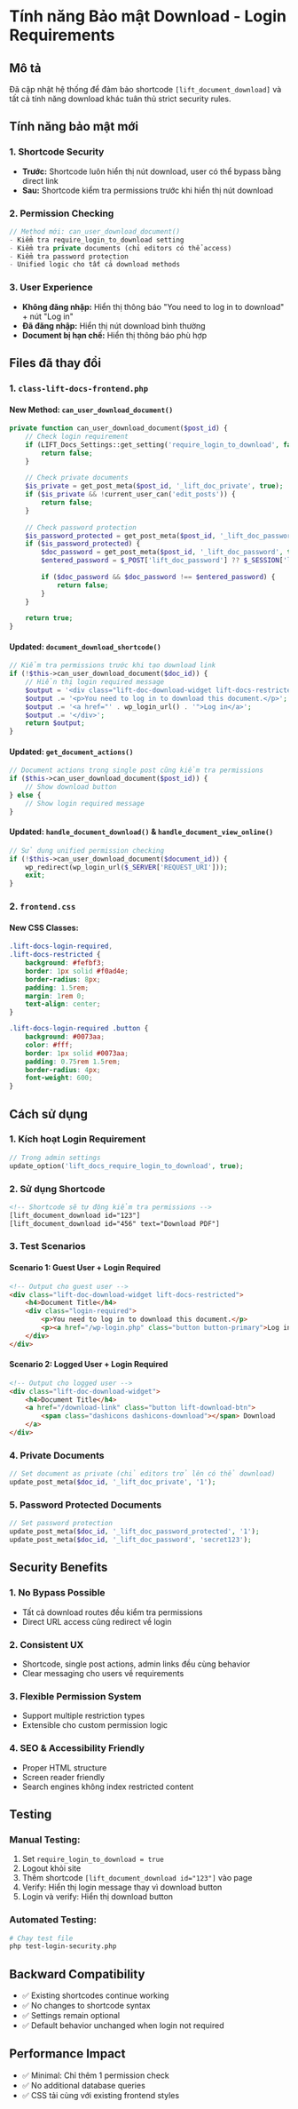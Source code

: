 # Tính năng Bảo mật Download - Login Requirements

## Mô tả
Đã cập nhật hệ thống để đảm bảo shortcode `[lift_document_download]` và tất cả tính năng download khác tuân thủ strict security rules.

## Tính năng bảo mật mới

### 1. Shortcode Security
- **Trước:** Shortcode luôn hiển thị nút download, user có thể bypass bằng direct link
- **Sau:** Shortcode kiểm tra permissions trước khi hiển thị nút download

### 2. Permission Checking
```php
// Method mới: can_user_download_document()
- Kiểm tra require_login_to_download setting
- Kiểm tra private documents (chỉ editors có thể access)
- Kiểm tra password protection
- Unified logic cho tất cả download methods
```

### 3. User Experience
- **Không đăng nhập:** Hiển thị thông báo "You need to log in to download" + nút "Log in"
- **Đã đăng nhập:** Hiển thị nút download bình thường
- **Document bị hạn chế:** Hiển thị thông báo phù hợp

## Files đã thay đổi

### 1. `class-lift-docs-frontend.php`

#### New Method: `can_user_download_document()`
```php
private function can_user_download_document($post_id) {
    // Check login requirement
    if (LIFT_Docs_Settings::get_setting('require_login_to_download', false) && !is_user_logged_in()) {
        return false;
    }
    
    // Check private documents
    $is_private = get_post_meta($post_id, '_lift_doc_private', true);
    if ($is_private && !current_user_can('edit_posts')) {
        return false;
    }
    
    // Check password protection
    $is_password_protected = get_post_meta($post_id, '_lift_doc_password_protected', true);
    if ($is_password_protected) {
        $doc_password = get_post_meta($post_id, '_lift_doc_password', true);
        $entered_password = $_POST['lift_doc_password'] ?? $_SESSION['lift_doc_' . $post_id] ?? '';
        
        if ($doc_password && $doc_password !== $entered_password) {
            return false;
        }
    }
    
    return true;
}
```

#### Updated: `document_download_shortcode()`
```php
// Kiểm tra permissions trước khi tạo download link
if (!$this->can_user_download_document($doc_id)) {
    // Hiển thị login required message
    $output = '<div class="lift-doc-download-widget lift-docs-restricted">';
    $output .= '<p>You need to log in to download this document.</p>';
    $output .= '<a href="' . wp_login_url() . '">Log in</a>';
    $output .= '</div>';
    return $output;
}
```

#### Updated: `get_document_actions()`
```php
// Document actions trong single post cũng kiểm tra permissions
if ($this->can_user_download_document($post_id)) {
    // Show download button
} else {
    // Show login required message
}
```

#### Updated: `handle_document_download()` & `handle_document_view_online()`
```php
// Sử dụng unified permission checking
if (!$this->can_user_download_document($document_id)) {
    wp_redirect(wp_login_url($_SERVER['REQUEST_URI']));
    exit;
}
```

### 2. `frontend.css`

#### New CSS Classes:
```css
.lift-docs-login-required,
.lift-docs-restricted {
    background: #fefbf3;
    border: 1px solid #f0ad4e;
    border-radius: 8px;
    padding: 1.5rem;
    margin: 1rem 0;
    text-align: center;
}

.lift-docs-login-required .button {
    background: #0073aa;
    color: #fff;
    border: 1px solid #0073aa;
    padding: 0.75rem 1.5rem;
    border-radius: 4px;
    font-weight: 600;
}
```

## Cách sử dụng

### 1. Kích hoạt Login Requirement
```php
// Trong admin settings
update_option('lift_docs_require_login_to_download', true);
```

### 2. Sử dụng Shortcode
```html
<!-- Shortcode sẽ tự động kiểm tra permissions -->
[lift_document_download id="123"]
[lift_document_download id="456" text="Download PDF"]
```

### 3. Test Scenarios

#### Scenario 1: Guest User + Login Required
```html
<!-- Output cho guest user -->
<div class="lift-doc-download-widget lift-docs-restricted">
    <h4>Document Title</h4>
    <div class="login-required">
        <p>You need to log in to download this document.</p>
        <p><a href="/wp-login.php" class="button button-primary">Log in</a></p>
    </div>
</div>
```

#### Scenario 2: Logged User + Login Required
```html
<!-- Output cho logged user -->
<div class="lift-doc-download-widget">
    <h4>Document Title</h4>
    <a href="/download-link" class="button lift-download-btn">
        <span class="dashicons dashicons-download"></span> Download
    </a>
</div>
```

### 4. Private Documents
```php
// Set document as private (chỉ editors trở lên có thể download)
update_post_meta($doc_id, '_lift_doc_private', '1');
```

### 5. Password Protected Documents
```php
// Set password protection
update_post_meta($doc_id, '_lift_doc_password_protected', '1');
update_post_meta($doc_id, '_lift_doc_password', 'secret123');
```

## Security Benefits

### 1. **No Bypass Possible**
- Tất cả download routes đều kiểm tra permissions
- Direct URL access cũng redirect về login

### 2. **Consistent UX**
- Shortcode, single post actions, admin links đều cùng behavior
- Clear messaging cho users về requirements

### 3. **Flexible Permission System**
- Support multiple restriction types
- Extensible cho custom permission logic

### 4. **SEO & Accessibility Friendly**
- Proper HTML structure
- Screen reader friendly
- Search engines không index restricted content

## Testing

### Manual Testing:
1. Set `require_login_to_download = true`
2. Logout khỏi site  
3. Thêm shortcode `[lift_document_download id="123"]` vào page
4. Verify: Hiển thị login message thay vì download button
5. Login và verify: Hiển thị download button

### Automated Testing:
```bash
# Chạy test file
php test-login-security.php
```

## Backward Compatibility
- ✅ Existing shortcodes continue working
- ✅ No changes to shortcode syntax
- ✅ Settings remain optional
- ✅ Default behavior unchanged when login not required

## Performance Impact
- ✅ Minimal: Chỉ thêm 1 permission check
- ✅ No additional database queries
- ✅ CSS tải cùng với existing frontend styles
